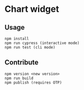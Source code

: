 # Chart widget

## Usage

```
npm install
npm run cypress (interactive mode)
npm run test (cli mode)
```

## Contribute

```
npm version <new version>
npm run build
npm publish (requires OTP)
```
